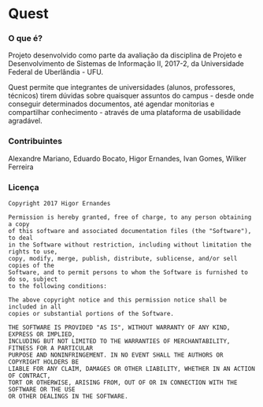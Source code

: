 # Quest

### O que é?
Projeto desenvolvido como parte da avaliação da disciplina de Projeto e Desenvolvimento de Sistemas de Informação II, 2017-2, da Universidade Federal de Uberlândia - UFU.

Quest permite que integrantes de universidades (alunos, professores, técnicos) tirem dúvidas sobre quaisquer assuntos do campus - desde onde conseguir determinados documentos, até agendar monitorias e compartilhar conhecimento - através de uma plataforma de usabilidade agradável.

### Contribuintes
Alexandre Mariano, Eduardo Bocato, Higor Ernandes, Ivan Gomes, Wilker Ferreira

### Licença

    
    Copyright 2017 Higor Ernandes

    Permission is hereby granted, free of charge, to any person obtaining a copy 
    of this software and associated documentation files (the "Software"), to deal 
    in the Software without restriction, including without limitation the rights to use, 
    copy, modify, merge, publish, distribute, sublicense, and/or sell copies of the 
    Software, and to permit persons to whom the Software is furnished to do so, subject 
    to the following conditions:

    The above copyright notice and this permission notice shall be included in all 
    copies or substantial portions of the Software.

    THE SOFTWARE IS PROVIDED "AS IS", WITHOUT WARRANTY OF ANY KIND, EXPRESS OR IMPLIED, 
    INCLUDING BUT NOT LIMITED TO THE WARRANTIES OF MERCHANTABILITY, FITNESS FOR A PARTICULAR 
    PURPOSE AND NONINFRINGEMENT. IN NO EVENT SHALL THE AUTHORS OR COPYRIGHT HOLDERS BE 
    LIABLE FOR ANY CLAIM, DAMAGES OR OTHER LIABILITY, WHETHER IN AN ACTION OF CONTRACT, 
    TORT OR OTHERWISE, ARISING FROM, OUT OF OR IN CONNECTION WITH THE SOFTWARE OR THE USE 
    OR OTHER DEALINGS IN THE SOFTWARE.
    
